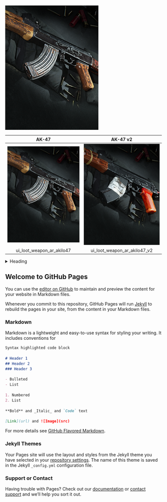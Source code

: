![AK 47](/img/ui_loot_weapon_ar_akilo47.png)

| AK-47 | AK-47 v2 |
| :---: | :---: |
| ![AK 47](/img/ui_loot_weapon_ar_akilo47.png)| ![AK 47](/img/ui_loot_weapon_ar_akilo47_v2.png) |
| ui_loot_weapon_ar_akilo47 | ui_loot_weapon_ar_akilo47_v2 |

<details>
<summary>Heading</summary>

+ markdown list 1
    + nested | AK-47 | AK-47 v2 |
| :---: | :---: |
| ![AK 47](/img/ui_loot_weapon_ar_akilo47.png)| ![AK 47](/img/ui_loot_weapon_ar_akilo47_v2.png) |
| ui_loot_weapon_ar_akilo47 | ui_loot_weapon_ar_akilo47_v2 |
    + nested list 2
+ markdown list 2

</details>


## Welcome to GitHub Pages

You can use the [editor on GitHub](https://github.com/ItsNatoriousB/codmw-operator-directory/edit/gh-pages/index.md) to maintain and preview the content for your website in Markdown files.

Whenever you commit to this repository, GitHub Pages will run [Jekyll](https://jekyllrb.com/) to rebuild the pages in your site, from the content in your Markdown files.

### Markdown

Markdown is a lightweight and easy-to-use syntax for styling your writing. It includes conventions for

```markdown
Syntax highlighted code block

# Header 1
## Header 2
### Header 3

- Bulleted
- List

1. Numbered
2. List

**Bold** and _Italic_ and `Code` text

[Link](url) and ![Image](src)
```

For more details see [GitHub Flavored Markdown](https://guides.github.com/features/mastering-markdown/).

### Jekyll Themes

Your Pages site will use the layout and styles from the Jekyll theme you have selected in your [repository settings](https://github.com/ItsNatoriousB/codmw-operator-directory/settings). The name of this theme is saved in the Jekyll `_config.yml` configuration file.

### Support or Contact

Having trouble with Pages? Check out our [documentation](https://docs.github.com/categories/github-pages-basics/) or [contact support](https://github.com/contact) and we’ll help you sort it out.
